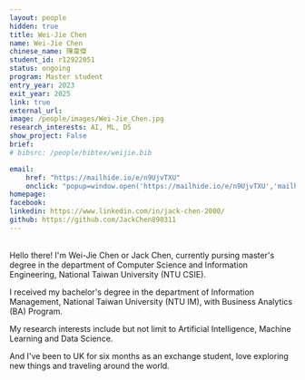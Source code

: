```yaml
---
layout: people
hidden: true
title: Wei-Jie Chen
name: Wei-Jie Chen
chinese_name: 陳韋傑
student_id: r12922051
status: ongoing
program: Master student
entry_year: 2023
exit_year: 2025
link: true
external_url:
image: /people/images/Wei-Jie_Chen.jpg
research_interests: AI, ML, DS
show_project: False
brief: 
# bibsrc: /people/bibtex/weijie.bib

email: 
    href: "https://mailhide.io/e/n9UjvTXU" 
    onclick: "popup=window.open('https://mailhide.io/e/n9UjvTXU','mailhidepopup','width=580,height=635'); return false;"
homepage: 
facebook: 
linkedin: https://www.linkedin.com/in/jack-chen-2000/
github: https://github.com/JackChen890311
---
```


<br />
Hello there!  
I'm Wei-Jie Chen or Jack Chen, currently pursing master's degree in the department of Computer Science and Information Engineering, National Taiwan University (NTU CSIE).  

I received my bachelor's degree in the department of Information Management, National Taiwan University (NTU IM), with Business Analytics (BA) Program.  

My research interests include but not limit to Artificial Intelligence, Machine Learning and Data Science.  

And I've been to UK for six months as an exchange student, love exploring new things and traveling around the world.
